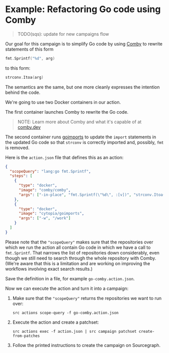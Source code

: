 # Example: Refactoring Go code using Comby

> TODO(sqs): update for new campaigns flow

Our goal for this campaign is to simplify Go code by using [Comby](https://comby.dev/) to rewrite statements of this form

```go
fmt.Sprintf("%d", arg)
```

to this form:

```go
strconv.Itoa(arg)
```

The semantics are the same, but one more cleanly expresses the intention behind the code.

We're going to use two Docker containers in our action.

The first container launches Comby to rewrite the Go code.

>NOTE: Learn more about Comby and what it's capable of at [comby.dev](https://comby.dev/)

The second container runs [goimports](https://godoc.org/golang.org/x/tools/cmd/goimports) to update the `import` statements in the updated Go code so that `strconv` is correctly imported and, possibly, `fmt` is removed.

Here is the `action.json` file that defines this as an action:

```json
{
  "scopeQuery": "lang:go fmt.Sprintf",
  "steps": [
    {
      "type": "docker",
      "image": "comby/comby",
      "args": ["-in-place", "fmt.Sprintf(\"%d\", :[v])", "strconv.Itoa(:[v])", "-matcher", ".go", "-d", "/work"]
    },
    {
      "type": "docker",
      "image": "cytopia/goimports",
      "args": ["-w", "/work"]
    }
  ]
}
```

Please note that the `"scopeQuery"` makes sure that the repositories over which we run the action all contain Go code in which we have a call to `fmt.Sprintf`. That narrows the list of repositories down considerably, even though we still need to search through the whole repository with Comby. (We're aware that this is a limitation and are working on improving the workflows involving exact search results.)

Save the definition in a file, for example `go-comby.action.json`.

Now we can execute the action and turn it into a campaign:

1. Make sure that the `"scopeQuery"` returns the repositories we want to run over:

    ```
    src actions scope-query -f go-comby.action.json
    ```
1. Execute the action and create a patchset:

    ```
    src actions exec -f action.json | src campaign patchset create-from-patches
    ```
1. Follow the printed instructions to create the campaign on Sourcegraph.
